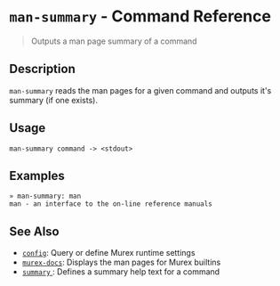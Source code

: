 # `man-summary` - Command Reference

> Outputs a man page summary of a command

## Description

`man-summary` reads the man pages for a given command and outputs it's
summary (if one exists).

## Usage

    man-summary command -> <stdout>

## Examples

    » man-summary: man 
    man - an interface to the on-line reference manuals

## See Also

* [`config`](../commands/config.md):
  Query or define Murex runtime settings
* [`murex-docs`](../commands/murex-docs.md):
  Displays the man pages for Murex builtins
* [`summary` ](../commands/summary.md):
  Defines a summary help text for a command